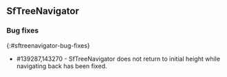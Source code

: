 ## SfTreeNavigator

### Bug fixes
{:#sftreenavigator-bug-fixes}

* \#139287,143270  - SfTreeNavigator does not return to initial height while navigating back has been fixed.
